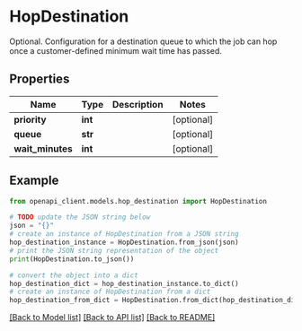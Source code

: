 # HopDestination

Optional. Configuration for a destination queue to which the job can hop once a customer-defined minimum wait time has passed.

## Properties

Name | Type | Description | Notes
------------ | ------------- | ------------- | -------------
**priority** | **int** |  | [optional] 
**queue** | **str** |  | [optional] 
**wait_minutes** | **int** |  | [optional] 

## Example

```python
from openapi_client.models.hop_destination import HopDestination

# TODO update the JSON string below
json = "{}"
# create an instance of HopDestination from a JSON string
hop_destination_instance = HopDestination.from_json(json)
# print the JSON string representation of the object
print(HopDestination.to_json())

# convert the object into a dict
hop_destination_dict = hop_destination_instance.to_dict()
# create an instance of HopDestination from a dict
hop_destination_from_dict = HopDestination.from_dict(hop_destination_dict)
```
[[Back to Model list]](../README.md#documentation-for-models) [[Back to API list]](../README.md#documentation-for-api-endpoints) [[Back to README]](../README.md)


